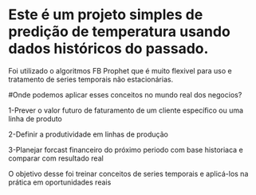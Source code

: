 # Este é um projeto simples de predição de temperatura usando dados históricos do passado.

Foi utilizado o algoritmos FB Prophet que é muito flexivel para uso e tratamento de series temporais não estacionárias.

#Onde podemos aplicar esses conceitos no mundo real dos negocios?

1-Prever o valor futuro de faturamento de um cliente específico ou uma linha de produto

2-Definir a produtividade em linhas de produção

3-Planejar forcast financeiro do próximo periodo com base historiaca e comparar com resultado real

O objetivo desse foi treinar conceitos de series temporais e aplicá-los na prática em oportunidades reais
